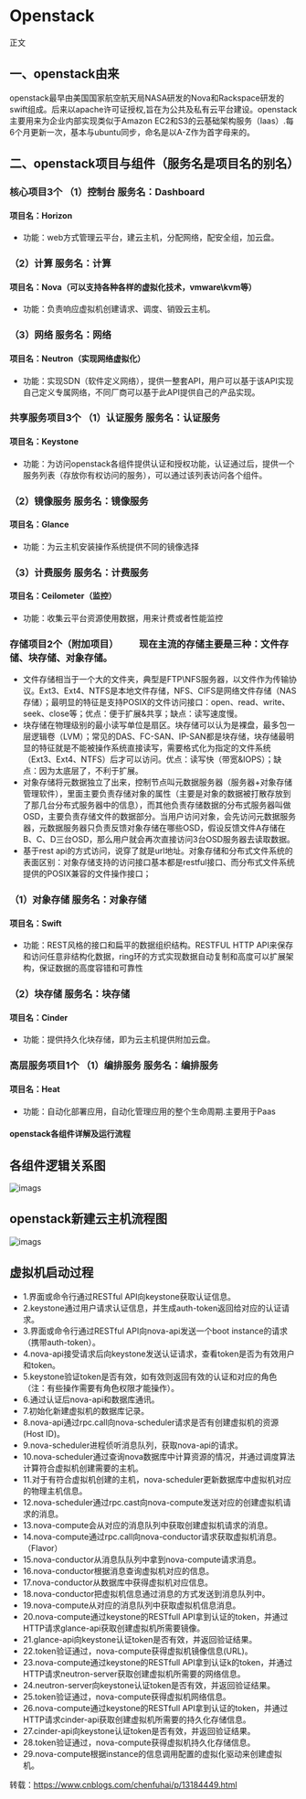 # Openstack
正文

## 一、openstack由来 　　
openstack最早由美国国家航空航天局NASA研发的Nova和Rackspace研发的swift组成。后来以apache许可证授权,旨在为公共及私有云平台建设。openstack主要用来为企业内部实现类似于Amazon EC2和S3的云基础架构服务（Iaas）.每6个月更新一次，基本与ubuntu同步，命名是以A-Z作为首字母来的。

## 二、openstack项目与组件（服务名是项目名的别名）

### 核心项目3个 （1）控制台 服务名：Dashboard

#### 项目名：Horizon
* 功能：web方式管理云平台，建云主机，分配网络，配安全组，加云盘。
### （2）计算 服务名：计算

#### 项目名：Nova（可以支持各种各样的虚拟化技术，vmware\kvm等）

* 功能：负责响应虚拟机创建请求、调度、销毁云主机。
### （3）网络 服务名：网络

#### 项目名：Neutron（实现网络虚拟化）

* 功能：实现SDN（软件定义网络），提供一整套API，用户可以基于该API实现自己定义专属网络，不同厂商可以基于此API提供自己的产品实现。
### 共享服务项目3个 （1）认证服务 服务名：认证服务

#### 项目名：Keystone

* 功能：为访问openstack各组件提供认证和授权功能，认证通过后，提供一个服务列表（存放你有权访问的服务），可以通过该列表访问各个组件。
### （2）镜像服务 服务名：镜像服务

#### 项目名：Glance

* 功能：为云主机安装操作系统提供不同的镜像选择
### （3）计费服务 服务名：计费服务

#### 项目名：Ceilometer（监控）

* 功能：收集云平台资源使用数据，用来计费或者性能监控
### 存储项目2个（附加项目） 　　现在主流的存储主要是三种：文件存储、块存储、对象存储。

* 文件存储相当于一个大的文件夹，典型是FTP\NFS服务器，以文件作为传输协议。Ext3、Ext4、NTFS是本地文件存储，NFS、CIFS是网络文件存储（NAS存储）；最明显的特征是支持POSIX的文件访问接口：open、read、write、seek、close等；优点：便于扩展&共享；缺点：读写速度慢。
* 块存储在物理级别的最小读写单位是扇区。块存储可以认为是裸盘，最多包一层逻辑卷（LVM）；常见的DAS、FC-SAN、IP-SAN都是块存储，块存储最明显的特征就是不能被操作系统直接读写，需要格式化为指定的文件系统（Ext3、Ext4、NTFS）后才可以访问。优点：读写快（带宽&IOPS）；缺点：因为太底层了，不利于扩展。
* 对象存储将元数据独立了出来，控制节点叫元数据服务器（服务器+对象存储管理软件），里面主要负责存储对象的属性（主要是对象的数据被打散存放到了那几台分布式服务器中的信息），而其他负责存储数据的分布式服务器叫做OSD，主要负责存储文件的数据部分。当用户访问对象，会先访问元数据服务器，元数据服务器只负责反馈对象存储在哪些OSD，假设反馈文件A存储在B、C、D三台OSD，那么用户就会再次直接访问3台OSD服务器去读取数据。
* 基于rest api的方式访问，说穿了就是url地址。对象存储和分布式文件系统的表面区别：对象存储支持的访问接口基本都是restful接口、而分布式文件系统提供的POSIX兼容的文件操作接口；

### （1）对象存储 服务名：对象存储

#### 项目名：Swift

* 功能：REST风格的接口和扁平的数据组织结构。RESTFUL HTTP API来保存和访问任意非结构化数据，ring环的方式实现数据自动复制和高度可以扩展架构，保证数据的高度容错和可靠性
### （2）块存储 服务名：块存储

#### 项目名：Cinder

* 功能：提供持久化块存储，即为云主机提供附加云盘。
### 高层服务项目1个 （1）编排服务 服务名：编排服务

#### 项目名：Heat

* 功能：自动化部署应用，自动化管理应用的整个生命周期.主要用于Paas 
#### openstack各组件详解及运行流程

## 各组件逻辑关系图 　　

![imags](https://github.com/cuiziwenn/Openstack/blob/main/Openstck%E8%BF%90%E8%A1%8C%E6%B5%81%E7%A8%8B.png)

## openstack新建云主机流程图

![imags](https://github.com/cuiziwenn/Openstack/blob/main/Openstack%E6%96%B0%E5%BB%BA%E4%B8%BB%E6%9C%BA%E6%B5%81%E7%A8%8B.png)

## 虚拟机启动过程 

* 1.界面或命令行通过RESTful API向keystone获取认证信息。
* 2.keystone通过用户请求认证信息，并生成auth-token返回给对应的认证请求。
* 3.界面或命令行通过RESTful API向nova-api发送一个boot instance的请求（携带auth-token）。
* 4.nova-api接受请求后向keystone发送认证请求，查看token是否为有效用户和token。
* 5.keystone验证token是否有效，如有效则返回有效的认证和对应的角色（注：有些操作需要有角色权限才能操作）。
* 6.通过认证后nova-api和数据库通讯。
* 7.初始化新建虚拟机的数据库记录。
* 8.nova-api通过rpc.call向nova-scheduler请求是否有创建虚拟机的资源(Host ID)。
* 9.nova-scheduler进程侦听消息队列，获取nova-api的请求。
* 10.nova-scheduler通过查询nova数据库中计算资源的情况，并通过调度算法计算符合虚拟机创建需要的主机。
* 11.对于有符合虚拟机创建的主机，nova-scheduler更新数据库中虚拟机对应的物理主机信息。
* 12.nova-scheduler通过rpc.cast向nova-compute发送对应的创建虚拟机请求的消息。
* 13.nova-compute会从对应的消息队列中获取创建虚拟机请求的消息。
* 14.nova-compute通过rpc.call向nova-conductor请求获取虚拟机消息。（Flavor）
* 15.nova-conductor从消息队队列中拿到nova-compute请求消息。
* 16.nova-conductor根据消息查询虚拟机对应的信息。
* 17.nova-conductor从数据库中获得虚拟机对应信息。
* 18.nova-conductor把虚拟机信息通过消息的方式发送到消息队列中。
* 19.nova-compute从对应的消息队列中获取虚拟机信息消息。
* 20.nova-compute通过keystone的RESTfull API拿到认证的token，并通过HTTP请求glance-api获取创建虚拟机所需要镜像。
* 21.glance-api向keystone认证token是否有效，并返回验证结果。
* 22.token验证通过，nova-compute获得虚拟机镜像信息(URL)。
* 23.nova-compute通过keystone的RESTfull API拿到认证k的token，并通过HTTP请求neutron-server获取创建虚拟机所需要的网络信息。
* 24.neutron-server向keystone认证token是否有效，并返回验证结果。
* 25.token验证通过，nova-compute获得虚拟机网络信息。
* 26.nova-compute通过keystone的RESTfull API拿到认证的token，并通过HTTP请求cinder-api获取创建虚拟机所需要的持久化存储信息。
* 27.cinder-api向keystone认证token是否有效，并返回验证结果。
* 28.token验证通过，nova-compute获得虚拟机持久化存储信息。
* 29.nova-compute根据instance的信息调用配置的虚拟化驱动来创建虚拟机。

转载：https://www.cnblogs.com/chenfuhai/p/13184449.html
